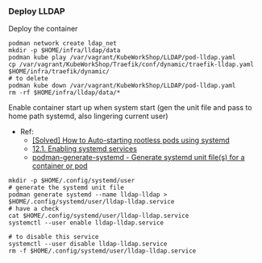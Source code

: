 
### Deploy LLDAP
Deploy the container
```shell
podman network create ldap_net
mkdir -p $HOME/infra/lldap/data
podman kube play /var/vagrant/KubeWorkShop/LLDAP/pod-lldap.yaml 
cp /var/vagrant/KubeWorkShop/Traefik/conf/dynamic/traefik-lldap.yaml $HOME/infra/traefik/dynamic/
# to delete
podman kube down /var/vagrant/KubeWorkShop/LLDAP/pod-lldap.yaml
rm -rf $HOME/infra/lldap/data/*
```

Enable container start up when system start (gen the unit file and pass to home path systemd, also lingering current user)
- Ref: 
  - [[Solved] How to Auto-starting rootless pods using systemd](https://access.redhat.com/discussions/5733161)
  - [12.1. Enabling systemd services](https://access.redhat.com/documentation/en-us/red_hat_enterprise_linux/9/html-single/building_running_and_managing_containers/index#proc_enabling-systemd-services_assembly_porting-containers-to-systemd-using-podman)
  - [podman-generate-systemd - Generate systemd unit file(s) for a container or pod](https://docs.podman.io/en/latest/markdown/podman-generate-systemd.1.html)
```shell
mkdir -p $HOME/.config/systemd/user
# generate the systemd unit file
podman generate systemd --name lldap-lldap > $HOME/.config/systemd/user/lldap-lldap.service
# have a check
cat $HOME/.config/systemd/user/lldap-lldap.service
systemctl --user enable lldap-lldap.service

# to disable this service
systemctl --user disable lldap-lldap.service
rm -f $HOME/.config/systemd/user/lldap-lldap.service
```